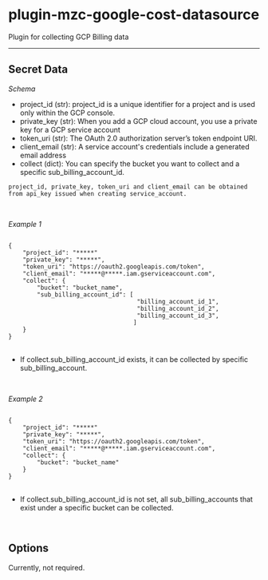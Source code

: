 # plugin-mzc-google-cost-datasource

Plugin for collecting GCP Billing data

---

## Secret Data

*Schema*

* project_id (str): project_id is a unique identifier for a project and is used only within the GCP console.
* private_key (str): When you add a GCP cloud account, you use a private key for a GCP service account
* token_uri (str): The OAuth 2.0 authorization server’s token endpoint URI.
* client_email (str): A service account's credentials include a generated email address
* collect (dict): You can specify the bucket you want to collect and a specific sub_billing_account_id.

```
project_id, private_key, token_uri and client_email can be obtained from api_key issued when creating service_account.  

```

<br>

*Example 1*
<pre>
<code>
{
    "project_id": "*****"
    "private_key": "*****",
    "token_uri": "https://oauth2.googleapis.com/token",
    "client_email": "*****@*****.iam.gserviceaccount.com",
    "collect": {
        "bucket": "bucket_name",
        "sub_billing_account_id": [
                                    "billing_account_id_1",
                                    "billing_account_id_2",
                                    "billing_account_id_3",
                                   ]
    }
}
</code>
</pre>

- If collect.sub_billing_account_id exists, it can be collected by specific sub_billing_account.

<br>

*Example 2*
<pre>
<code>
{
    "project_id": "*****"
    "private_key": "*****",
    "token_uri": "https://oauth2.googleapis.com/token",
    "client_email": "*****@*****.iam.gserviceaccount.com",
    "collect": {
        "bucket": "bucket_name"
    }
}
</code>
</pre>

- If collect.sub_billing_account_id is not set, all sub_billing_accounts that exist under a specific bucket can be
  collected.

<br>

## Options

Currently, not required.